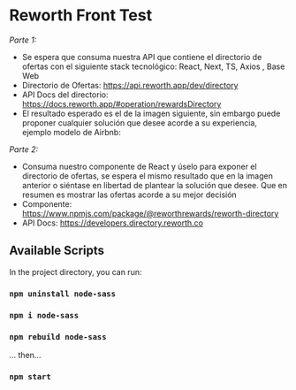 # Reworth Front Test

*Parte 1:*
- Se espera que consuma nuestra API que contiene el directorio de ofertas con el siguiente stack tecnológico: React, Next, TS, Axios , Base Web
- Directorio de Ofertas: https://api.reworth.app/dev/directory
- API Docs del directorio: https://docs.reworth.app/#operation/rewardsDirectory
- El resultado esperado es el de la imagen siguiente, sin embargo puede proponer cualquier solución que desee acorde a su experiencia, ejemplo modelo de Airbnb:

*Parte 2:*
- Consuma nuestro componente de React y úselo para exponer el directorio de ofertas, se espera el mismo resultado que en la imagen anterior o siéntase en libertad de plantear la solución que desee. Que en resumen es mostrar las ofertas acorde a su mejor decisión
- Componente: https://www.npmjs.com/package/@reworthrewards/reworth-directory
- API Docs: https://developers.directory.reworth.co

## Available Scripts

In the project directory, you can run:
### `npm uninstall node-sass`
### `npm i node-sass`
### `npm rebuild node-sass`

... then...

### `npm start`
